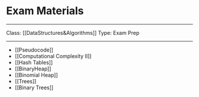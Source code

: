 # Exam Materials
___
Class: [[DataStructures&Algorithms]]
Type: Exam Prep
___
- [[Pseudocode]]
- [[Computational Complexity II]]
- [[Hash Tables]] 
- [[BinaryHeap]]
- [[Binomial Heap]]
- [[Trees]]
- [[Binary Trees]]